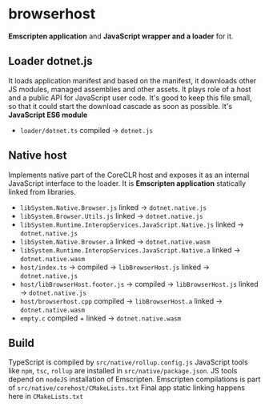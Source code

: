 # browserhost

**Emscripten application** and **JavaScript wrapper and a loader** for it.

## Loader dotnet.js

It loads application manifest and based on the manifest, it downloads other JS modules, managed assemblies and other assets.
It plays role of a host and a public API for JavaScript user code.
It's good to keep this file small, so that it could start the download cascade as soon as possible.
It's **JavaScript ES6 module**

- `loader/dotnet.ts` compiled -> `dotnet.js`

## Native host

Implements native part of the CoreCLR host and exposes it as an internal JavaScript interface to the loader.
It is **Emscripten application** statically linked from libraries.

- `libSystem.Native.Browser.js` linked -> `dotnet.native.js`
- `libSystem.Browser.Utils.js` linked -> `dotnet.native.js`
- `libSystem.Runtime.InteropServices.JavaScript.Native.js` linked -> `dotnet.native.js`
- `libSystem.Native.Browser.a` linked -> `dotnet.native.wasm`
- `libSystem.Runtime.InteropServices.JavaScript.Native.a` linked -> `dotnet.native.wasm`
- `host/index.ts` -> compiled -> `libBrowserHost.js` linked -> `dotnet.native.js`
- `host/libBrowserHost.footer.js` -> compiled -> `libBrowserHost.js` linked -> `dotnet.native.js`
- `host/browserhost.cpp` compiled -> `libBrowserHost.a` linked -> `dotnet.native.wasm`
- `empty.c` compiled + linked -> `dotnet.native.wasm`

## Build
TypeScript is compiled by `src/native/rollup.config.js`
JavaScript tools like `npm`, `tsc`, `rollup` are installed in `src/native/package.json`.
JS tools depend on `nodeJS` installation of Emscripten.
Emscripten compilations is part of `src/native/corehost/CMakeLists.txt`
Final app static linking happens here in `CMakeLists.txt`
